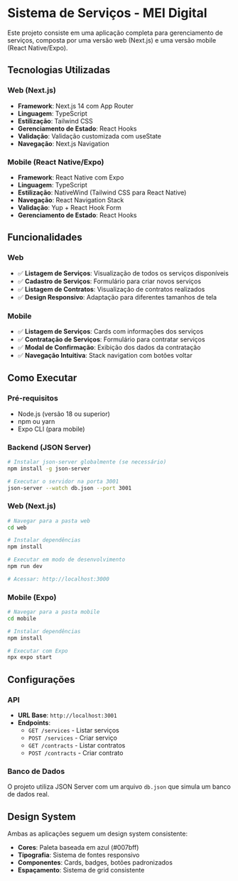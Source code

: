 # Sistema de Serviços - MEI Digital

Este projeto consiste em uma aplicação completa para gerenciamento de serviços, composta por uma versão web (Next.js) e uma versão mobile (React Native/Expo).

## Tecnologias Utilizadas

### Web (Next.js)
- **Framework**: Next.js 14 com App Router
- **Linguagem**: TypeScript
- **Estilização**: Tailwind CSS
- **Gerenciamento de Estado**: React Hooks
- **Validação**: Validação customizada com useState
- **Navegação**: Next.js Navigation

### Mobile (React Native/Expo)
- **Framework**: React Native com Expo
- **Linguagem**: TypeScript
- **Estilização**: NativeWind (Tailwind CSS para React Native)
- **Navegação**: React Navigation Stack
- **Validação**: Yup + React Hook Form
- **Gerenciamento de Estado**: React Hooks

## Funcionalidades

### Web
- ✅ **Listagem de Serviços**: Visualização de todos os serviços disponíveis
- ✅ **Cadastro de Serviços**: Formulário para criar novos serviços
- ✅ **Listagem de Contratos**: Visualização de contratos realizados
- ✅ **Design Responsivo**: Adaptação para diferentes tamanhos de tela

### Mobile
- ✅ **Listagem de Serviços**: Cards com informações dos serviços
- ✅ **Contratação de Serviços**: Formulário para contratar serviços
- ✅ **Modal de Confirmação**: Exibição dos dados da contratação
- ✅ **Navegação Intuitiva**: Stack navigation com botões voltar

## Como Executar

### Pré-requisitos
- Node.js (versão 18 ou superior)
- npm ou yarn
- Expo CLI (para mobile)

### Backend (JSON Server)
```bash
# Instalar json-server globalmente (se necessário)
npm install -g json-server

# Executar o servidor na porta 3001
json-server --watch db.json --port 3001
```

### Web (Next.js)
```bash
# Navegar para a pasta web
cd web

# Instalar dependências
npm install

# Executar em modo de desenvolvimento
npm run dev

# Acessar: http://localhost:3000
```

### Mobile (Expo)
```bash
# Navegar para a pasta mobile
cd mobile

# Instalar dependências
npm install

# Executar com Expo
npx expo start
```

## Configurações

### API
- **URL Base**: `http://localhost:3001`
- **Endpoints**:
  - `GET /services` - Listar serviços
  - `POST /services` - Criar serviço
  - `GET /contracts` - Listar contratos
  - `POST /contracts` - Criar contrato

### Banco de Dados
O projeto utiliza JSON Server com um arquivo `db.json` que simula um banco de dados real.

## Design System

Ambas as aplicações seguem um design system consistente:
- **Cores**: Paleta baseada em azul (#007bff)
- **Tipografia**: Sistema de fontes responsivo
- **Componentes**: Cards, badges, botões padronizados
- **Espaçamento**: Sistema de grid consistente
